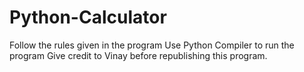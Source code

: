 # Python-Calculator
Follow the rules given in the program Use Python Compiler to run the program Give credit to Vinay before republishing this program.
